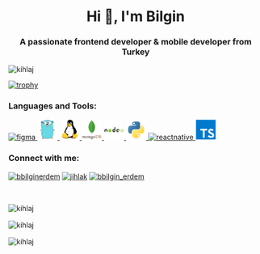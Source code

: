 <h1 align="center">Hi 👋, I'm Bilgin</h1>
<h3 align="center">A passionate frontend developer & mobile developer from Turkey</h3>

<p align="left"> <img src="https://komarev.com/ghpvc/?username=kihlaj&label=Profile%20views&color=00fbff&style=plastic" alt="kihlaj" /> </p>

[![trophy](https://github-profile-trophy.vercel.app/?username=kihlaj&theme=onedark)](https://github.com/ryo-ma/github-profile-trophy)

<h3 align="left">Languages and Tools:</h3>
<p align="left"> <a href="https://www.figma.com/" target="_blank" rel="noreferrer"> <img src="https://www.vectorlogo.zone/logos/figma/figma-icon.svg" alt="figma" width="40" height="40"/> </a> <a href="https://golang.org" target="_blank" rel="noreferrer"> <img src="https://raw.githubusercontent.com/devicons/devicon/master/icons/go/go-original.svg" alt="go" width="40" height="40"/> </a> <a href="https://www.linux.org/" target="_blank" rel="noreferrer"> <img src="https://raw.githubusercontent.com/devicons/devicon/master/icons/linux/linux-original.svg" alt="linux" width="40" height="40"/> </a> <a href="https://www.mongodb.com/" target="_blank" rel="noreferrer"> <img src="https://raw.githubusercontent.com/devicons/devicon/master/icons/mongodb/mongodb-original-wordmark.svg" alt="mongodb" width="40" height="40"/> </a> <a href="https://nodejs.org" target="_blank" rel="noreferrer"> <img src="https://raw.githubusercontent.com/devicons/devicon/master/icons/nodejs/nodejs-original-wordmark.svg" alt="nodejs" width="40" height="40"/> </a> <a href="https://www.python.org" target="_blank" rel="noreferrer"> <img src="https://raw.githubusercontent.com/devicons/devicon/master/icons/python/python-original.svg" alt="python" width="40" height="40"/> </a> <a href="https://reactnative.dev/" target="_blank" rel="noreferrer"> <img src="https://reactnative.dev/img/header_logo.svg" alt="reactnative" width="40" height="40"/> </a> <a href="https://www.typescriptlang.org/" target="_blank" rel="noreferrer"> <img src="https://raw.githubusercontent.com/devicons/devicon/master/icons/typescript/typescript-original.svg" alt="typescript" width="40" height="40"/> </a> </p>

<h3 align="left">Connect with me:</h3>
<p align="left">
<a href="https://linkedin.com/in/bbilginerdem" target="blank"><img align="center" src="https://raw.githubusercontent.com/rahuldkjain/github-profile-readme-generator/master/src/images/icons/Social/linked-in-alt.svg" alt="bbilginerdem" height="30" width="40" /></a>
<a href="https://stackoverflow.com/users/jihlak" target="blank"><img align="center" src="https://raw.githubusercontent.com/rahuldkjain/github-profile-readme-generator/master/src/images/icons/Social/stack-overflow.svg" alt="jihlak" height="30" width="40" /></a>
<a href="https://www.hackerrank.com/bbilgin_erdem" target="blank"><img align="center" src="https://raw.githubusercontent.com/rahuldkjain/github-profile-readme-generator/master/src/images/icons/Social/hackerrank.svg" alt="bbilgin_erdem" height="30" width="40" /></a>
</p>
<br>
<p><img align="center" src="https://github-readme-stats.vercel.app/api/top-langs?username=kihlaj&show_icons=true&theme=synthwave&title_color=a271fe&text_color=ffffff&hide_border=true&locale=en&layout=compact" alt="kihlaj" /></p>

<p><img align="center" src="https://github-readme-stats.vercel.app/api?username=kihlaj&show_icons=true&theme=synthwave&title_color=ba56f0&text_color=ffffff&hide_border=true&locale=en" alt="kihlaj" /></p>

<p><img align="center" src="https://github-readme-streak-stats.herokuapp.com/?user=kihlaj&theme=dark" alt="kihlaj" /></p>
